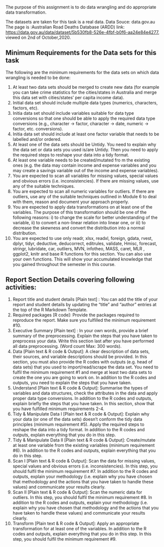 The purpose of this assignment is to do data wrangling and do appropriate data transformation.

The datasets are taken for this task is a real data. 
Data Souce: data.gov.au 
The page is :Australian Road Deaths Database (ARDD) 
link: https://data.gov.au/data/dataset/5b530fb8-526e-4fbf-b0f6-aa24e84e4277, viewed on 2nd of October,2020.


## Minimum Requirements for the Data sets for this task
 The following are the minimum requirements for the data sets on which data wrangling is needed to be done:
1. At least two data sets should be merged to create new data (for
example you can take crime statistics for the cities/states in Australia and merge this
data set with cities/states’ per capita income data).
2. Initial data set should include multiple data types (numerics, characters, factors, etc).
3. Initia data set should include variables suitable for data type conversions so that one
should be able to apply the required data type conversions (e.g., character ->
factor, character -> date, numeric -> factor, etc. conversions).
4. Initia data set should include at least one factor variable that needs to be labelled
and/or ordered.
5. At least one of the data sets should be Untidy. You need to explain
why the data set or data sets you used is/are Untidy. Then you need to apply the
required steps to reshape your data into a tidy format.
6. At least one variable needs to be created/mutated fro m the existing ones (e.g.
the data may contain income and expense variables and you may create a savings
variable out of the income and expense variables).
7. You are expected to scan all variables for missing values, special values and
obvious errors (i.e. inconsistencies). If there are missing values, use any of the
suitable techniques. 
8. You are expected to scan all numeric variables for outliers. If there are outliers,
use any of the suitable techniques outlined in Module 6 to deal with them, reason
and document your approach properly.
9. You are expected to apply data transformations on at least one of the variables.
The purpose of this transformation should be one of the following reasons: i) to
change the scale for better understanding of the variable, ii) to convert a non-linear
relation into linear one, or iii) to decrease the skewness and convert the distribution
into a normal distribution.
10. You are expected to use only readr, xlsx, readxl, foreign, gdata, rvest, dplyr, tidyr,
deductive, deducorrect, editrules, validate, Hmisc, forecast, stringr, lubridate, car,
outliers, MVN, infotheo, MASS, caret, MLR , ggplot2, knitr and base R functions for
this section. You can also use your own functions. This will show your accumulated
knowledge that you gained throughout the semester in this course.

## Report Section Details covering following activities:

1. Report title and student details [Plain text] : You can add the title of your report
and student details by updating the “title” and “author” entries at the top of the R
Markdown Template.
2. Required packages [R code]: Provide the packages required to reproduce the
report. Make sure you fulfilled the minimum requirement #10.
3. Executive Summary [Plain text] : In your own words, provide a brief summary of the
preprocessing. Explain the steps that you have taken to preprocess your data. Write
this section last after you have performed all data preprocessing. (Word count Max:
300 words).
4. Data [Plain text & R code & Output]: A clear description of data sets, their sources,
and variable descriptions should be provided. In this section, you must also provide
the R codes with outputs (e.g. head of data sets) that you used to import/read/scrape
the data set. You need to fulfil the minimum requirement #1 and merge at least two
data sets to create the one you are going to work on. In addition to the R codes and
outputs, you need to explain the steps that you have taken.
5. Understand [Plain text & R code & Output]: Summarise the types of variables and
data structures, check the attributes in the data and apply proper data type
conversions. In addition to the R codes and outputs, explain briefly the steps that you
have taken. In this section, show that you have fulfilled minimum requirements 2-4.
6. Tidy & Manipulate Data I [Plain text & R code & Output]: Explain why your data
(or one of the data sets) doesn’t conform the tidy data principles (minimum
requirement #5). Apply the required steps to reshape the data into a tidy format. In
addition to the R codes and outputs, explain everything that you do in this step.
7. Tidy & Manipulate Data II [Plain text & R code & Output]: Create/mutate at least
one variable from the existing variables (minimum requirement #6). In addition to the
R codes and outputs, explain everything that you do in this step.
8. Scan I [Plain text & R code & Output]: Scan the data for missing values, special
values and obvious errors (i.e. inconsistencies). In this step, you should fulfil the
minimum requirement #7. In addition to the R codes and outputs, explain your
methodology (i.e. explain why you have chosen that methodology and the actions
that you have taken to handle these values) and communicate your results clearly.
9. Scan II [Plain text & R code & Output]: Scan the numeric data for outliers. In this
step, you should fulfil the minimum requirement #8. In addition to the R codes and
outputs, explain your methodology (i.e. explain why you have chosen that
methodology and the actions that you have taken to handle these values) and
communicate your results clearly.
10. Transform [Plain text & R code & Output]: Apply an appropriate transformation for
at least one of the variables. In addition to the R codes and outputs, explain
everything that you do in this step. In this step, you should fulfil the minimum
requirement #9.
